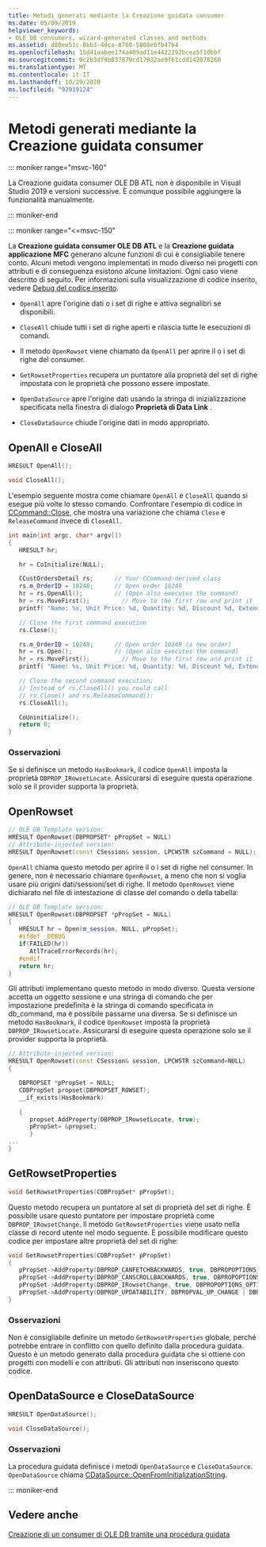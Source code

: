 ```yaml
---
title: Metodi generati mediante la Creazione guidata consumer
ms.date: 05/09/2019
helpviewer_keywords:
- OLE DB consumers, wizard-generated classes and methods
ms.assetid: d80ee51c-8bb3-4dca-8760-5808e0fb47b4
ms.openlocfilehash: 15d41aabee174a409ad11e4422292bcea5f10bbf
ms.sourcegitcommit: 9c2b3df9b837879cd17932ae9f61cdd142078260
ms.translationtype: MT
ms.contentlocale: it-IT
ms.lasthandoff: 10/29/2020
ms.locfileid: "92919124"
---
```

# <a name="consumer-wizard-generated-methods"></a>Metodi generati mediante la Creazione guidata consumer

::: moniker range="msvc-160"

La Creazione guidata consumer OLE DB ATL non è disponibile in Visual Studio 2019 e versioni successive. È comunque possibile aggiungere la funzionalità manualmente.

::: moniker-end

::: moniker range="<=msvc-150"

La **Creazione guidata consumer OLE DB ATL** e la **Creazione guidata applicazione MFC** generano alcune funzioni di cui è consigliabile tenere conto. Alcuni metodi vengono implementati in modo diverso nei progetti con attributi e di conseguenza esistono alcune limitazioni. Ogni caso viene descritto di seguito. Per informazioni sulla visualizzazione di codice inserito, vedere [Debug del codice inserito](/visualstudio/debugger/how-to-debug-injected-code).

- `OpenAll` apre l'origine dati o i set di righe e attiva segnalibri se disponibili.

- `CloseAll` chiude tutti i set di righe aperti e rilascia tutte le esecuzioni di comandi.

- Il metodo `OpenRowset` viene chiamato da `OpenAll` per aprire il o i set di righe del consumer.

- `GetRowsetProperties` recupera un puntatore alla proprietà del set di righe impostata con le proprietà che possono essere impostate.

- `OpenDataSource` apre l'origine dati usando la stringa di inizializzazione specificata nella finestra di dialogo **Proprietà di Data Link** .

- `CloseDataSource` chiude l'origine dati in modo appropriato.

## <a name="openall-and-closeall"></a>OpenAll e CloseAll

```cpp
HRESULT OpenAll();

void CloseAll();
```

L'esempio seguente mostra come chiamare `OpenAll` e `CloseAll` quando si esegue più volte lo stesso comando. Confrontare l'esempio di codice in [CCommand::Close](./ccommand-class.md#close), che mostra una variazione che chiama `Close` e `ReleaseCommand` invece di `CloseAll`.

```cpp
int main(int argc, char* argv[])
{
   HRESULT hr;

   hr = CoInitialize(NULL);

   CCustOrdersDetail rs;      // Your CCommand-derived class
   rs.m_OrderID = 10248;      // Open order 10248
   hr = rs.OpenAll();         // (Open also executes the command)
   hr = rs.MoveFirst();         // Move to the first row and print it
   printf( "Name: %s, Unit Price: %d, Quantity: %d, Discount %d, Extended Price %d\n", rs.m_ProductName, rs.m_UnitPrice.int64, rs.m_Quantity, rs.m_Discount, rs.m_ExtendedPrice.int64 );

   // Close the first command execution
   rs.Close();

   rs.m_OrderID = 10249;      // Open order 10249 (a new order)
   hr = rs.Open();            // (Open also executes the command)
   hr = rs.MoveFirst();         // Move to the first row and print it
   printf( "Name: %s, Unit Price: %d, Quantity: %d, Discount %d, Extended Price %d\n", rs.m_ProductName, rs.m_UnitPrice.int64, rs.m_Quantity, rs.m_Discount, rs.m_ExtendedPrice.int64 );

   // Close the second command execution;
   // Instead of rs.CloseAll() you could call
   // rs.Close() and rs.ReleaseCommand():
   rs.CloseAll();

   CoUninitialize();
   return 0;
}
```

### <a name="remarks"></a>Osservazioni

Se si definisce un metodo `HasBookmark`, il codice `OpenAll` imposta la proprietà `DBPROP_IRowsetLocate`. Assicurarsi di eseguire questa operazione solo se il provider supporta la proprietà.

## <a name="openrowset"></a>OpenRowset

```cpp
// OLE DB Template version:
HRESULT OpenRowset(DBPROPSET* pPropSet = NULL)
// Attribute-injected version:
HRESULT OpenRowset(const CSession& session, LPCWSTR szCommand = NULL);
```

`OpenAll` chiama questo metodo per aprire il o i set di righe nel consumer. In genere, non è necessario chiamare `OpenRowset`, a meno che non si voglia usare più origini dati/sessioni/set di righe. Il metodo `OpenRowset` viene dichiarato nel file di intestazione di classe del comando o della tabella:

```cpp
// OLE DB Template version:
HRESULT OpenRowset(DBPROPSET *pPropSet = NULL)
{
   HRESULT hr = Open(m_session, NULL, pPropSet);
   #ifdef _DEBUG
   if(FAILED(hr))
      AtlTraceErrorRecords(hr);
   #endif
   return hr;
}
```

Gli attributi implementano questo metodo in modo diverso. Questa versione accetta un oggetto sessione e una stringa di comando che per impostazione predefinita è la stringa di comando specificata in db_command, ma è possibile passarne una diversa. Se si definisce un metodo `HasBookmark`, il codice `OpenRowset` imposta la proprietà `DBPROP_IRowsetLocate`. Assicurarsi di eseguire questa operazione solo se il provider supporta la proprietà.

```cpp
// Attribute-injected version:
HRESULT OpenRowset(const CSession& session, LPCWSTR szCommand=NULL)
{

   DBPROPSET *pPropSet = NULL;
   CDBPropSet propset(DBPROPSET_ROWSET);
   __if_exists(HasBookmark)

   {
      propset.AddProperty(DBPROP_IRowsetLocate, true);
      pPropSet= &propset;
      }
...
}
```

## <a name="getrowsetproperties"></a>GetRowsetProperties

```cpp
void GetRowsetProperties(CDBPropSet* pPropSet);
```

Questo metodo recupera un puntatore al set di proprietà del set di righe. È possibile usare questo puntatore per impostare proprietà come `DBPROP_IRowsetChange`. Il metodo `GetRowsetProperties` viene usato nella classe di record utente nel modo seguente. È possibile modificare questo codice per impostare altre proprietà del set di righe:

```cpp
void GetRowsetProperties(CDBPropSet* pPropSet)
{
   pPropSet->AddProperty(DBPROP_CANFETCHBACKWARDS, true, DBPROPOPTIONS_OPTIONAL);
   pPropSet->AddProperty(DBPROP_CANSCROLLBACKWARDS, true, DBPROPOPTIONS_OPTIONAL);
   pPropSet->AddProperty(DBPROP_IRowsetChange, true, DBPROPOPTIONS_OPTIONAL);
   pPropSet->AddProperty(DBPROP_UPDATABILITY, DBPROPVAL_UP_CHANGE | DBPROPVAL_UP_INSERT | DBPROPVAL_UP_DELETE);
}
```

### <a name="remarks"></a>Osservazioni

Non è consigliabile definire un metodo `GetRowsetProperties` globale, perché potrebbe entrare in conflitto con quello definito dalla procedura guidata. Questo è un metodo generato dalla procedura guidata che si ottiene con progetti con modelli e con attributi. Gli attributi non inseriscono questo codice.

## <a name="opendatasource-and-closedatasource"></a>OpenDataSource e CloseDataSource

```cpp
HRESULT OpenDataSource();

void CloseDataSource();
```

### <a name="remarks"></a>Osservazioni

La procedura guidata definisce i metodi `OpenDataSource` e `CloseDataSource`. `OpenDataSource` chiama [CDataSource::OpenFromInitializationString](./cdatasource-class.md#openfrominitializationstring).

::: moniker-end

## <a name="see-also"></a>Vedere anche

[Creazione di un consumer di OLE DB tramite una procedura guidata](../../data/oledb/creating-an-ole-db-consumer-using-a-wizard.md)

